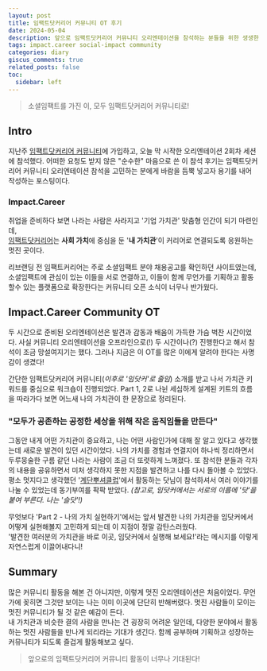 ```yaml
---
layout: post
title: 임팩트닷커리어 커뮤니티 OT 후기
date: 2024-05-04
description: 앞으로 임팩트닷커리어 커뮤니티 오리엔테이션을 참석하는 분들을 위한 생생한 참석 후기
tags: impact.career social-impact community
categories: diary
giscus_comments: true
related_posts: false
toc:
  sidebar: left
---
```


>소셜임팩트를 가진 이, 모두 임팩트닷커리어 커뮤니티로!


## Intro
지난주 [임팩트닷커리어 커뮤니티](https://rootimpact.notion.site/520053526dba44b2be3c95149dd8d115)에 가입하고, 오늘 막 시작한 오리엔테이션 2회차 세션에 참석했다. 어떠한 요청도 받지 않은 "순수한" 마음으로 쓴 이 참석 후기는 임팩트닷커리어 커뮤니티 오리엔테이션 참석을 고민하는 분에게 바람을 듬뿍 넣고자 용기를 내어 작성하는 포스팅이다.

### Impact.Career
취업을 준비하다 보면 나라는 사람은 사라지고 '기업 가치관' 맞춤형 인간이 되기 마련인데,<br>
[임팩트닷커리어](https://impact.career/)는 **사회 가치**에 중심을 둔 '**내 가치관**'이 커리어로 연결되도록 응원하는 멋진 곳이다. 

리브랜딩 전 임팩트커리어는 주로 소셜임팩트 분야 채용공고를 확인하던 사이트였는데, 소셜임팩트에 관심이 있는 이들을 서로 연결하고, 이들이 함께 무언가를 기획하고 활동할수 있는 플랫폼으로 확장한다는 커뮤니티 오픈 소식이 너무나 반가웠다.

## Impact.Career Community OT


두 시간으로 준비된 오리엔테이션은 발견과 감동과 배움이 가득한 가슴 벅찬 시간이었다. 사실 커뮤니티 오리엔테이션을 오프라인으로(!) 두 시간이나(?) 진행한다고 해서 참석이 조금 망설여지기는 했다. 그러나 지금은 이 OT를 많은 이에게 알려야 한다는 사명감이 생겼다! 

간단한 임팩트닷커리어 커뮤니티(*이후로 '임닷커'로 줄임*) 소개를 받고 나서 가치관 키워드를 중심으로 워크숍이 진행되었다. Part 1, 2로 나뉜 세심하게 설계된 키트의 흐름을 따라가다 보면 어느새 나의 가치관이 한 문장으로 정리된다.

### "모두가 공존하는 공정한 세상을 위해 작은 움직임들을 만든다"
그동안 내게 어떤 가치관이 중요하고, 나는 어떤 사람인가에 대해 잘 알고 있다고 생각했는데 새로운 발견이 있던 시간이었다. 나의 가치를 경험과 연결지어 하나씩 정리하면서 두루뭉술한 구름 같던 나라는 사람이 조금 더 또렷하게 느껴졌다. 또 참석한 분들과 각자의 내용을 공유하면서 미처 생각하지 못한 지점을 발견하고 나를 다시 돌아볼 수 있었다. 평소 멋지다고 생각했던 '[계단뿌셔클럽](https://www.staircrusher.club/)'에서 활동하는 닷님이 참석하셔서 여러 이야기를 나눌 수 있었는데 동기부여를 팍팍 받았다. *(참고로, 임닷커에서는 서로의 이름에 '닷'을 붙여 부른다. 나는 '슬닷'!)*

무엇보다 'Part 2 - 나의 가치 실현하기'에서는 앞서 발견한 나의 가치관을 임닷커에서 어떻게 실현해볼지 고민하게 되는데 이 지점이 정말 감탄스러웠다. <br>
'발견한 여러분의 가치관을 바로 이곳, 임닷커에서 실행해 보세요!'라는 메시지를 이렇게 자연스럽게 이끌어내다니! 

## Summary
많은 커뮤니티 활동을 해본 건 아니지만, 이렇게 멋진 오리엔테이션은 처음이었다. 무언가에 꽂히면 그것만 보이는 나는 이미 이곳에 단단히 반해버렸다. 멋진 사람들이 모이는 멋진 커뮤니티가 될 것 같은 예감이 든다.<br>
내 가치관과 비슷한 결의 사람을 만나는 건 굉장히 어려운 일인데, 다양한 분야에서 활동하는 멋진 사람들을 만나게 되리라는 기대가 생긴다. 함께 공부하며 기획하고 성장하는 커뮤니티가 되도록 즐겁게 활동해보고 싶다.

> 앞으로의 임팩트닷커리어 커뮤니티 활동이 너무나 기대된다!
